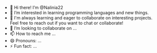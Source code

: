 - 👋 Hi there! I’m @Nalinia22
- 👀 I’m interested in learning programming languages and new things.
- 🌱 I'm always learning and eager to collaborate on interesting projects. Feel free to reach out if you want to chat or collaborate!
- 💞️ I’m looking to collaborate on ...
- 📫 How to reach me ...
- 😄 Pronouns: ...
- ⚡ Fun fact: ...

